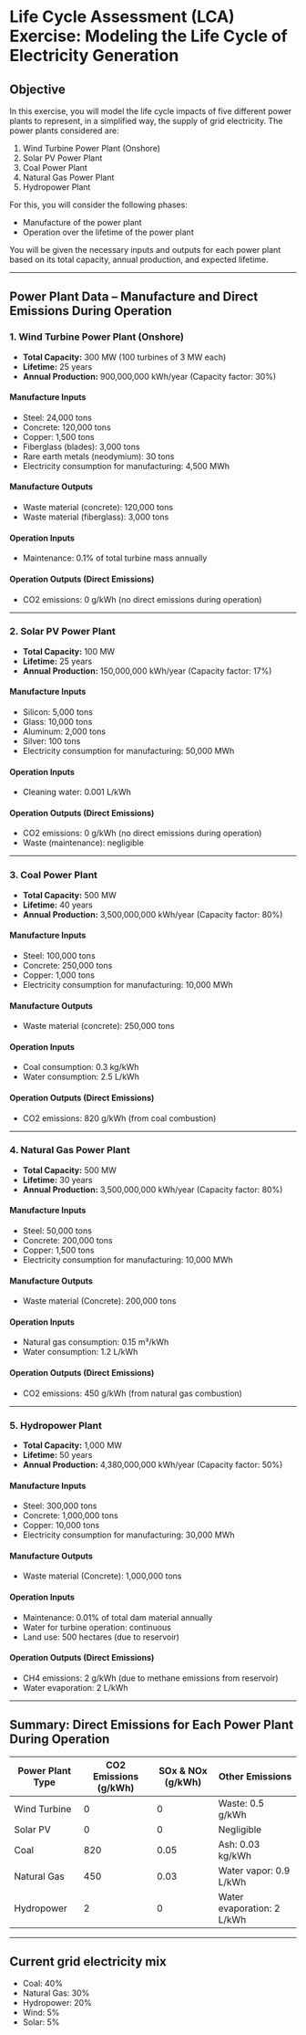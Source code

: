 # Life Cycle Assessment (LCA) Exercise: Modeling the Life Cycle of Electricity Generation

## Objective

In this exercise, you will model the life cycle impacts of five different 
power plants to represent, in a simplified way, the supply of grid electricity.
The power plants considered are:

1. Wind Turbine Power Plant (Onshore)
2. Solar PV Power Plant
3. Coal Power Plant
4. Natural Gas Power Plant
5. Hydropower Plant

For this, you will consider the following phases:
- Manufacture of the power plant
- Operation over the lifetime of the power plant

You will be given the necessary inputs and outputs for each power plant 
based on its total capacity, annual production, and expected lifetime.

---

## Power Plant Data – Manufacture and Direct Emissions During Operation

### 1. Wind Turbine Power Plant (Onshore)
- **Total Capacity:** 300 MW (100 turbines of 3 MW each)
- **Lifetime:** 25 years
- **Annual Production:** 900,000,000 kWh/year (Capacity factor: 30%)

#### Manufacture Inputs
- Steel: 24,000 tons
- Concrete: 120,000 tons
- Copper: 1,500 tons
- Fiberglass (blades): 3,000 tons
- Rare earth metals (neodymium): 30 tons
- Electricity consumption for manufacturing: 4,500 MWh

#### Manufacture Outputs
- Waste material (concrete): 120,000 tons
- Waste material (fiberglass): 3,000 tons

#### Operation Inputs
- Maintenance: 0.1% of total turbine mass annually

#### Operation Outputs (Direct Emissions)
- CO2 emissions: 0 g/kWh (no direct emissions during operation)

---

### 2. Solar PV Power Plant
- **Total Capacity:** 100 MW
- **Lifetime:** 25 years
- **Annual Production:** 150,000,000 kWh/year (Capacity factor: 17%)

#### Manufacture Inputs
- Silicon: 5,000 tons
- Glass: 10,000 tons
- Aluminum: 2,000 tons
- Silver: 100 tons
- Electricity consumption for manufacturing: 50,000 MWh

#### Operation Inputs
- Cleaning water: 0.001 L/kWh

#### Operation Outputs (Direct Emissions)
- CO2 emissions: 0 g/kWh (no direct emissions during operation)
- Waste (maintenance): negligible

---

### 3. Coal Power Plant
- **Total Capacity:** 500 MW
- **Lifetime:** 40 years
- **Annual Production:** 3,500,000,000 kWh/year (Capacity factor: 80%)

#### Manufacture Inputs
- Steel: 100,000 tons
- Concrete: 250,000 tons
- Copper: 1,000 tons
- Electricity consumption for manufacturing: 10,000 MWh

#### Manufacture Outputs
- Waste material (concrete): 250,000 tons

#### Operation Inputs
- Coal consumption: 0.3 kg/kWh
- Water consumption: 2.5 L/kWh

#### Operation Outputs (Direct Emissions)
- CO2 emissions: 820 g/kWh (from coal combustion)

---

### 4. Natural Gas Power Plant
- **Total Capacity:** 500 MW
- **Lifetime:** 30 years
- **Annual Production:** 3,500,000,000 kWh/year (Capacity factor: 80%)

#### Manufacture Inputs
- Steel: 50,000 tons
- Concrete: 200,000 tons
- Copper: 1,500 tons
- Electricity consumption for manufacturing: 10,000 MWh

#### Manufacture Outputs
- Waste material (Concrete): 200,000 tons

#### Operation Inputs
- Natural gas consumption: 0.15 m³/kWh
- Water consumption: 1.2 L/kWh

#### Operation Outputs (Direct Emissions)
- CO2 emissions: 450 g/kWh (from natural gas combustion)

---

### 5. Hydropower Plant
- **Total Capacity:** 1,000 MW
- **Lifetime:** 50 years
- **Annual Production:** 4,380,000,000 kWh/year (Capacity factor: 50%)

#### Manufacture Inputs
- Steel: 300,000 tons
- Concrete: 1,000,000 tons
- Copper: 10,000 tons
- Electricity consumption for manufacturing: 30,000 MWh

#### Manufacture Outputs
- Waste material (Concrete): 1,000,000 tons

#### Operation Inputs
- Maintenance: 0.01% of total dam material annually
- Water for turbine operation: continuous
- Land use: 500 hectares (due to reservoir)

#### Operation Outputs (Direct Emissions)
- CH4 emissions: 2 g/kWh (due to methane emissions from reservoir)
- Water evaporation: 2 L/kWh

---

## Summary: Direct Emissions for Each Power Plant During Operation

| Power Plant Type | CO2 Emissions (g/kWh) | SOx & NOx (g/kWh) | Other Emissions |
|------------------|------------------------|--------------------|-----------------|
| Wind Turbine      | 0                      | 0                  | Waste: 0.5 g/kWh |
| Solar PV          | 0                      | 0                  | Negligible      |
| Coal              | 820                    | 0.05               | Ash: 0.03 kg/kWh |
| Natural Gas       | 450                    | 0.03               | Water vapor: 0.9 L/kWh |
| Hydropower        | 2                      | 0                  | Water evaporation: 2 L/kWh |

---

## Current grid electricity mix

- Coal: 40%
- Natural Gas: 30%
- Hydropower: 20%
- Wind: 5%
- Solar: 5%
